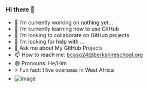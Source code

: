 ### Hi there 👋

- 🔭 I’m currently working on nothing yet...
- 🌱 I’m currently learning how to use GitHub
- 👯 I’m looking to collaborate on GitHub projects
- 🤔 I’m looking for help with ...
- 💬 Ask me about My GitHub Projects
- 📫 How to reach me: bcaso24@berkshireschool.org
- 😄 Pronouns: He/Him
- ⚡ Fun fact: I live overseas in West Africa
- ![Image](https://cdn.vox-cdn.com/thumbor/-Aq-HOK7Ldf1No4Vo5XcgetoC0s=/0x0:3000x3900/1200x800/filters:focal(809x525:1289x1005)/cdn.vox-cdn.com/uploads/chorus_image/image/66798490/1170131130.jpg.0.jpg)
